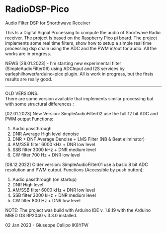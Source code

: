 # RadioDSP-Pico
Audio Filter DSP for Shorthwave Receiver

This Is a Digital Signal Processing to compute the audio of Shortwave Radio receiver. The project Is based on the Raspberry Pico pi board. The project implements some real time filters, show how to setup a simple real time processing dsp chain using the ADC and the PWM in/out for audio. All the works are in progress. 

NEWS [28.01.2023] - I'm starting new experimental filter (SimpleAudioFilter06) using ADCInput and I2S services by earlephilhower/arduino-pico plugin. All is work in progress, but the firsts results are really good.

****************************************************************************************************
OLD VERSIONS.  
There are some version available that implements similar processing but with some structural differences
:

[02.01.2023]
 New Version: SimpleAudioFilter02 use the full 12 bit ADC and PWM output
 Functions:
 1. Audio passthrough 
 2. DNR Average High level denoise 
 3. DNR + DNF Average Denoise + LMS Filter (NB & Beat eliminator)
 4. AM/SSB filter 6000 kHz + DNR low level
 5. SSB filter    3000 kHz + DNR medium level
 6. CW  filter    700  Hz  + DNR low level


[08.12.2022] 
  Older version: SimpleAudioFilter01 use a basic 8 bit ADC resolution and PWM output.
  Functions (Accessible by push button):
  1. Audio passthrough (on startup)
  2. DNR High level
  3. AM/SSB filter 6000 kHz + DNR low level
  5. SSB filter 3000 kHz + DNR medium level
  5. CW  filter 800  Hz  + DNR low level

NOTE: The project was build with Arduino IDE v. 1.8.19 with the Arduino MBED OS RP2040 v.3.3.0 installed.

    

02 Jan 2023 - Giuseppe Callipo IK8YFW

